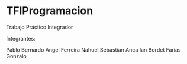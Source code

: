 # TFIProgramacion
Trabajo Práctico Integrador

Integrantes:

Pablo Bernardo Angel Ferreira
Nahuel Sebastian Anca
Ian Bordet
Farias Gonzalo
